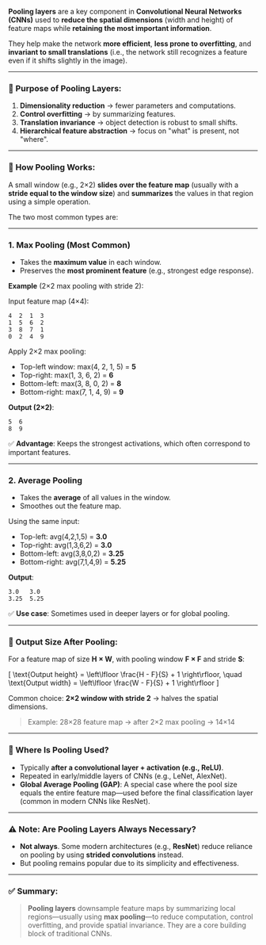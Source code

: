 **Pooling layers** are a key component in **Convolutional Neural Networks (CNNs)** used to **reduce the spatial dimensions** (width and height) of feature maps while **retaining the most important information**.

They help make the network **more efficient**, **less prone to overfitting**, and **invariant to small translations** (i.e., the network still recognizes a feature even if it shifts slightly in the image).

---

### 🎯 Purpose of Pooling Layers:
1. **Dimensionality reduction** → fewer parameters and computations.
2. **Control overfitting** → by summarizing features.
3. **Translation invariance** → object detection is robust to small shifts.
4. **Hierarchical feature abstraction** → focus on "what" is present, not "where".

---

### 🔁 How Pooling Works:
A small window (e.g., 2×2) **slides over the feature map** (usually with a **stride equal to the window size**) and **summarizes** the values in that region using a simple operation.

The two most common types are:

---

### 1. **Max Pooling** (Most Common)
- Takes the **maximum value** in each window.
- Preserves the **most prominent feature** (e.g., strongest edge response).

**Example** (2×2 max pooling with stride 2):

Input feature map (4×4):
```
4  2  1  3  
1  5  6  2  
3  8  7  1  
0  2  4  9  
```

Apply 2×2 max pooling:
- Top-left window: max(4, 2, 1, 5) = **5**
- Top-right: max(1, 3, 6, 2) = **6**
- Bottom-left: max(3, 8, 0, 2) = **8**
- Bottom-right: max(7, 1, 4, 9) = **9**

**Output (2×2)**:
```
5  6  
8  9  
```

✅ **Advantage**: Keeps the strongest activations, which often correspond to important features.

---

### 2. **Average Pooling**
- Takes the **average** of all values in the window.
- Smoothes out the feature map.

Using the same input:
- Top-left: avg(4,2,1,5) = **3.0**
- Top-right: avg(1,3,6,2) = **3.0**
- Bottom-left: avg(3,8,0,2) = **3.25**
- Bottom-right: avg(7,1,4,9) = **5.25**

**Output**:
```
3.0   3.0  
3.25  5.25  
```

✅ **Use case**: Sometimes used in deeper layers or for global pooling.

---

### 📏 Output Size After Pooling:
For a feature map of size **H × W**, with pooling window **F × F** and stride **S**:

\[
\text{Output height} = \left\lfloor \frac{H - F}{S} + 1 \right\rfloor, \quad
\text{Output width} = \left\lfloor \frac{W - F}{S} + 1 \right\rfloor
\]

Common choice: **2×2 window with stride 2** → halves the spatial dimensions.

> Example: 28×28 feature map → after 2×2 max pooling → 14×14

---

### 🧠 Where Is Pooling Used?
- Typically **after a convolutional layer + activation (e.g., ReLU)**.
- Repeated in early/middle layers of CNNs (e.g., LeNet, AlexNet).
- **Global Average Pooling (GAP)**: A special case where the pool size equals the entire feature map—used before the final classification layer (common in modern CNNs like ResNet).

---

### ⚠️ Note: Are Pooling Layers Always Necessary?
- **Not always**. Some modern architectures (e.g., **ResNet**) reduce reliance on pooling by using **strided convolutions** instead.
- But pooling remains popular due to its simplicity and effectiveness.

---

### ✅ Summary:
> **Pooling layers** downsample feature maps by summarizing local regions—usually using **max pooling**—to reduce computation, control overfitting, and provide spatial invariance. They are a core building block of traditional CNNs.